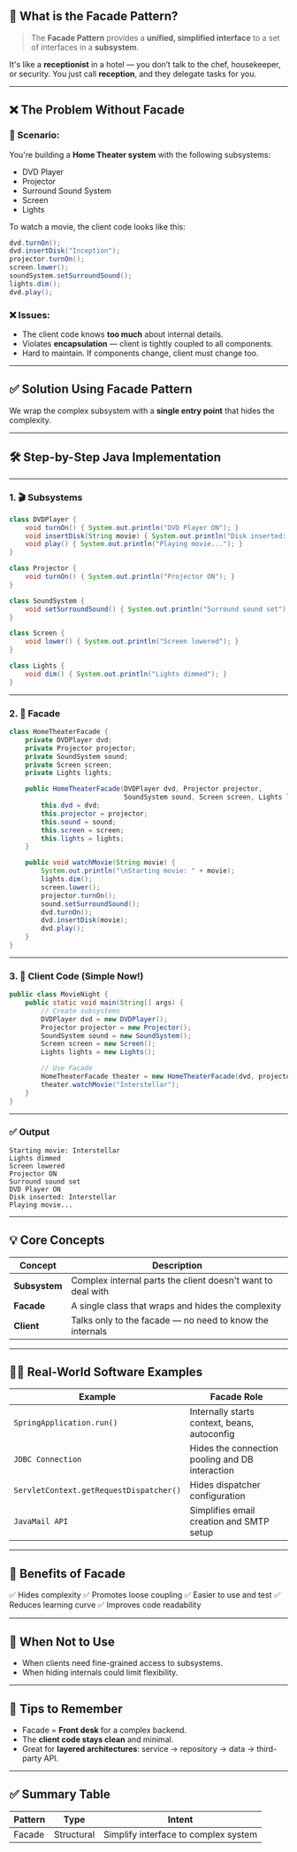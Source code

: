 
## 🧠 What is the Facade Pattern?

> The **Facade Pattern** provides a **unified, simplified interface** to a set of interfaces in a **subsystem**.

It's like a **receptionist** in a hotel — you don’t talk to the chef, housekeeper, or security. You just call **reception**, and they delegate tasks for you.

---

## ❌ The Problem Without Facade

### 🎯 Scenario:

You're building a **Home Theater system** with the following subsystems:

* DVD Player
* Projector
* Surround Sound System
* Screen
* Lights

To watch a movie, the client code looks like this:

```java
dvd.turnOn();
dvd.insertDisk("Inception");
projector.turnOn();
screen.lower();
soundSystem.setSurroundSound();
lights.dim();
dvd.play();
```

### ❌ Issues:

* The client code knows **too much** about internal details.
* Violates **encapsulation** — client is tightly coupled to all components.
* Hard to maintain. If components change, client must change too.

---

## ✅ Solution Using Facade Pattern

We wrap the complex subsystem with a **single entry point** that hides the complexity.

---

## 🛠️ Step-by-Step Java Implementation

---

### 1. 🎬 Subsystems

```java
class DVDPlayer {
    void turnOn() { System.out.println("DVD Player ON"); }
    void insertDisk(String movie) { System.out.println("Disk inserted: " + movie); }
    void play() { System.out.println("Playing movie..."); }
}

class Projector {
    void turnOn() { System.out.println("Projector ON"); }
}

class SoundSystem {
    void setSurroundSound() { System.out.println("Surround sound set"); }
}

class Screen {
    void lower() { System.out.println("Screen lowered"); }
}

class Lights {
    void dim() { System.out.println("Lights dimmed"); }
}
```

---

### 2. 🎁 Facade

```java
class HomeTheaterFacade {
    private DVDPlayer dvd;
    private Projector projector;
    private SoundSystem sound;
    private Screen screen;
    private Lights lights;

    public HomeTheaterFacade(DVDPlayer dvd, Projector projector,
                             SoundSystem sound, Screen screen, Lights lights) {
        this.dvd = dvd;
        this.projector = projector;
        this.sound = sound;
        this.screen = screen;
        this.lights = lights;
    }

    public void watchMovie(String movie) {
        System.out.println("\nStarting movie: " + movie);
        lights.dim();
        screen.lower();
        projector.turnOn();
        sound.setSurroundSound();
        dvd.turnOn();
        dvd.insertDisk(movie);
        dvd.play();
    }
}
```

---

### 3. 🎯 Client Code (Simple Now!)

```java
public class MovieNight {
    public static void main(String[] args) {
        // Create subsystems
        DVDPlayer dvd = new DVDPlayer();
        Projector projector = new Projector();
        SoundSystem sound = new SoundSystem();
        Screen screen = new Screen();
        Lights lights = new Lights();

        // Use Facade
        HomeTheaterFacade theater = new HomeTheaterFacade(dvd, projector, sound, screen, lights);
        theater.watchMovie("Interstellar");
    }
}
```

---

### ✅ Output

```
Starting movie: Interstellar
Lights dimmed
Screen lowered
Projector ON
Surround sound set
DVD Player ON
Disk inserted: Interstellar
Playing movie...
```

---

## 💡 Core Concepts

| Concept       | Description                                                 |
| ------------- | ----------------------------------------------------------- |
| **Subsystem** | Complex internal parts the client doesn't want to deal with |
| **Facade**    | A single class that wraps and hides the complexity          |
| **Client**    | Talks only to the facade — no need to know the internals    |

---

## 🧑‍💻 Real-World Software Examples

| Example                                 | Facade Role                                     |
| --------------------------------------- | ----------------------------------------------- |
| `SpringApplication.run()`               | Internally starts context, beans, autoconfig    |
| `JDBC Connection`                       | Hides the connection pooling and DB interaction |
| `ServletContext.getRequestDispatcher()` | Hides dispatcher configuration                  |
| `JavaMail API`                          | Simplifies email creation and SMTP setup        |

---

## 🧾 Benefits of Facade

✅ Hides complexity
✅ Promotes loose coupling
✅ Easier to use and test
✅ Reduces learning curve
✅ Improves code readability

---

## 🛑 When Not to Use

* When clients need fine-grained access to subsystems.
* When hiding internals could limit flexibility.

---

## 🧠 Tips to Remember

* Facade = **Front desk** for a complex backend.
* The **client code stays clean** and minimal.
* Great for **layered architectures**: service → repository → data → third-party API.

---

## ✅ Summary Table

| Pattern | Type       | Intent                               |
| ------- | ---------- | ------------------------------------ |
| Facade  | Structural | Simplify interface to complex system |
